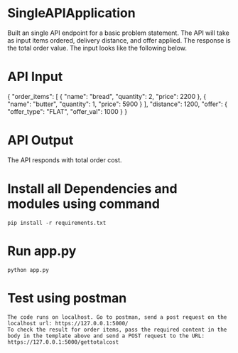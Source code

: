 # SingleAPIApplication
Built an single API endpoint for a basic problem statement.
The API will take as input items ordered, delivery distance, and offer applied. The response is the total order value.
The input looks like the following below.

# API Input
{
  "order_items": [
    {
      "name": "bread",
      "quantity": 2,
      "price": 2200
    },
    {
      "name": "butter",
      "quantity": 1,
      "price": 5900
    }
  ],
  "distance": 1200,
  "offer": {
    "offer_type": "FLAT",
    "offer_val": 1000
  }
}

# API Output
The API responds with total order cost.

 
  # Install all Dependencies and modules using command
    pip install -r requirements.txt
  # Run app.py
    python app.py
  # Test using postman
    The code runs on localhost. Go to postman, send a post request on the localhost url: https://127.0.0.1:5000/
    To check the result for order items, pass the required content in the body in the template above and send a POST request to the URL: https://127.0.0.1:5000/gettotalcost
 
